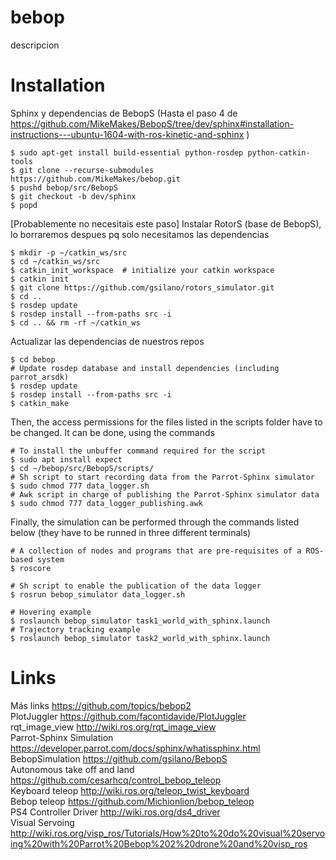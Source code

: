 # bebop
  descripcion

# Installation  
Sphinx y dependencias de BebopS (Hasta el paso 4 de https://github.com/MikeMakes/BebopS/tree/dev/sphinx#installation-instructions---ubuntu-1604-with-ros-kinetic-and-sphinx )  
```
$ sudo apt-get install build-essential python-rosdep python-catkin-tools
$ git clone --recurse-submodules https://github.com/MikeMakes/bebop.git  
$ pushd bebop/src/BebopS
$ git checkout -b dev/sphinx
$ popd
```
[Probablemente no necesitais este paso] Instalar RotorS (base de BebopS), lo borraremos despues pq solo necesitamos las dependencias
```
$ mkdir -p ~/catkin_ws/src
$ cd ~/catkin_ws/src
$ catkin_init_workspace  # initialize your catkin workspace
$ catkin init
$ git clone https://github.com/gsilano/rotors_simulator.git
$ cd ..
$ rosdep update
$ rosdep install --from-paths src -i
$ cd .. && rm -rf ~/catkin_ws
```
Actualizar las dependencias de nuestros repos
```
$ cd bebop
# Update rosdep database and install dependencies (including parrot_arsdk)
$ rosdep update
$ rosdep install --from-paths src -i
$ catkin_make
```
Then, the access permissions for the files listed in the scripts folder have to be changed. It can be done, using the commands 
```
# To install the unbuffer command required for the script
$ sudo apt install expect
$ cd ~/bebop/src/BebopS/scripts/
# Sh script to start recording data from the Parrot-Sphinx simulator
$ sudo chmod 777 data_logger.sh
# Awk script in charge of publishing the Parrot-Sphinx simulator data
$ sudo chmod 777 data_logger_publishing.awk
```

Finally, the simulation can be performed through the commands listed below (they have to be runned in three different terminals)
```
# A collection of nodes and programs that are pre-requisites of a ROS-based system
$ roscore
```

```
# Sh script to enable the publication of the data logger
$ rosrun bebop_simulator data_logger.sh
```

```
# Hovering example
$ roslaunch bebop_simulator task1_world_with_sphinx.launch
# Trajectory tracking example
$ roslaunch bebop_simulator task2_world_with_sphinx.launch
```

# Links
Más links https://github.com/topics/bebop2  
PlotJuggler https://github.com/facontidavide/PlotJuggler  
rqt_image_view http://wiki.ros.org/rqt_image_view  
Parrot-Sphinx Simulation https://developer.parrot.com/docs/sphinx/whatissphinx.html  
BebopSimulation https://github.com/gsilano/BebopS  
Autonomous take off and land https://github.com/cesarhcq/control_bebop_teleop  
Keyboard teleop http://wiki.ros.org/teleop_twist_keyboard   
Bebop teleop https://github.com/Michionlion/bebop_teleop   
PS4 Controller Driver http://wiki.ros.org/ds4_driver   
Visual Servoing http://wiki.ros.org/visp_ros/Tutorials/How%20to%20do%20visual%20servoing%20with%20Parrot%20Bebop%202%20drone%20and%20visp_ros  
